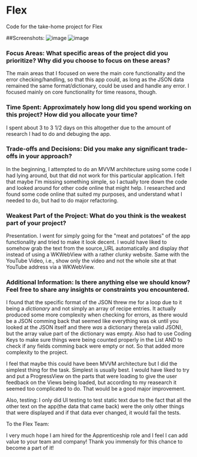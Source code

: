 # Flex
Code for the take-home project for Flex

##Screenshots:
![image](https://github.com/user-attachments/assets/ad5b2db6-2f0b-4ca0-b745-df4148566ee9)
![image](https://github.com/user-attachments/assets/45ac37b9-9a57-4b91-aa1f-214ee9b9c0b2)




### Focus Areas: What specific areas of the project did you prioritize? Why did you choose to focus on these areas?

The main areas that I focused on were the main core functionality and the error checking/handling, so that this app could, as long as the JSON data remained the same format/dictionary, could be used and handle any error. I focused mainly on core functionality for time reasons, though. 


### Time Spent: Approximately how long did you spend working on this project? How did you allocate your time?

I spent about 3 to 3 1/2 days on this altogether due to the amount of research I had to do and debuging the app.


### Trade-offs and Decisions: Did you make any significant trade-offs in your approach?

In the beginning, I attempted to do an MVVM architecture using some code I had lying around, but that did not work for this particular application. I felt that maybe I'm missing something simple, so I actually tore down the code and looked around for other code online that might help.  I researched and found some code online that suited my purposes, and understand what I needed to do, but had to do major refactoring.     


### Weakest Part of the Project: What do you think is the weakest part of your project?

Presentation.  I went for simply going for the "meat and potatoes" of the app functionality and tried to make it look decent.  I would have liked to somehow grab the text from the source_URL automatically and display *that* instead of using a WKWebView with a rather clunky website.  Same with the YouTube Video, i.e., show only the video and not the whole site at that YouTube address via a WKWebView. 

### Additional Information: Is there anything else we should know? Feel free to share any insights or constraints you encountered.

I found that the specific format of the JSON threw me for a loop due to it being a *dictionary* and not simply an array of recipe entries. It actually produced some more complexity when checking for errors, as there would be a JSON comming back that seemed like everything was ok until you looked at the JSON itself and there *was* a dictionary there(a valid JSON), but the array value part of the dictionary was empty.  Also had to use Coding Keys to make sure things were being counted properly in the List AND to check if any fields comming back were empty or not. So that added more complexity to the project.

I feel that maybe this could have been MVVM architecture but I did the simplest thing for the task. Simplest is usually best.  I would have liked to try and put a ProgressView on the parts that were loading to give the user feedback on the Views being loaded, but according to my reasearch it seemed too complicated to do.  That would be a good major improvement.

Also, testing:  I only did UI testing to test static text due to the fact that all the other text on the app(the data that came back) were the only other things that were displayed and if that data ever changed, it would fail the tests.


To the Flex Team:

I very much hope I am hired for the Apprenticeship role and I feel I can add value to your team and company! Thank you immensly for this chance to become a part of it! 
